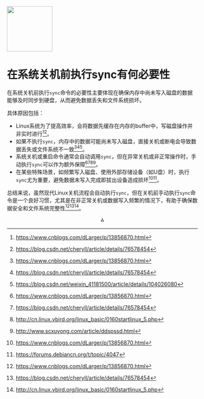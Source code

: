 <img src="https://r2cdn.perplexity.ai/pplx-full-logo-primary-dark%402x.png" class="logo" width="120"/>

# 在系统关机前执行sync有何必要性

在系统关机前执行`sync`命令的必要性主要体现在确保内存中尚未写入磁盘的数据能够及时同步到硬盘，从而避免数据丢失和文件系统损坏。

具体原因包括：

- Linux系统为了提高效率，会将数据先缓存在内存的buffer中，写磁盘操作并非实时进行[^1][^2]。
- 如果不执行`sync`，内存中的数据可能尚未写入磁盘，直接关机或断电会导致数据丢失或文件系统不一致[^1][^2][^3]。
- 系统关机或重启命令通常会自动调用`sync`，但在异常关机或非正常操作时，手动执行`sync`可以作为额外保障[^1][^2][^6][^8]。
- 在某些特殊场景，如频繁写入磁盘、使用外部存储设备（如U盘）时，执行`sync`尤为重要，避免数据未写入完成即拔出设备造成损坏[^1][^5]。

总结来说，虽然现代Linux关机流程会自动执行`sync`，但在关机前手动执行`sync`命令是一个良好习惯，尤其是在非正常关机或数据写入频繁的情况下，有助于确保数据安全和文件系统完整性[^1][^2][^6]。

<div style="text-align: center">⁂</div>

[^1]: https://www.cnblogs.com/dLarger/p/13856870.html

[^2]: https://blog.csdn.net/cheryll/article/details/76578454

[^3]: https://blog.csdn.net/weixin_41181500/article/details/104026080

[^4]: https://www.reddit.com/r/linuxquestions/comments/cj6xsn/is_it_important_to_call_sync_before_shutdown/?tl=zh-hans

[^5]: https://forums.debiancn.org/t/topic/4047

[^6]: http://cn.linux.vbird.org/linux_basic/0160startlinux_5.php

[^7]: https://www.linuxcool.com/zxsywslfwqyx

[^8]: http://www.scxuyong.com/article/ddspssd.html

